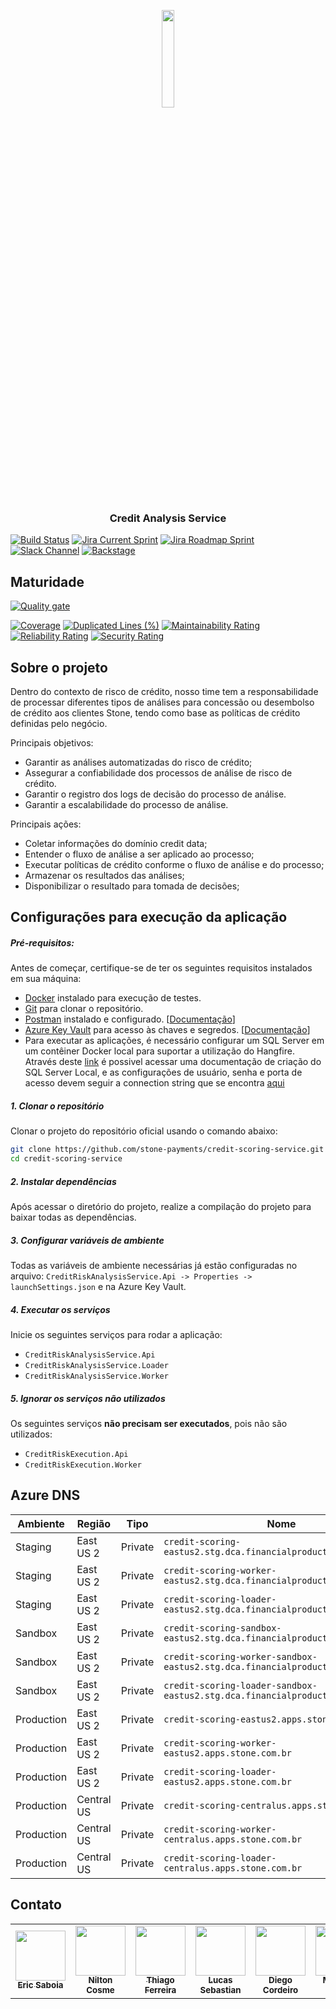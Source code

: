<p align="center">
    <img width="20%" src="https://avatars.githubusercontent.com/u/8750624?v=4"/>
</p>

<h3 align="center">Credit Analysis Service</h3>

[![Build Status](https://stonepagamentos.visualstudio.com/finprods-Credit/_apis/build/status%2Fstone-payments.credit-scoring-service?repoName=stone-payments%2Fcredit-scoring-service&branchName=main&stageName=Build)](https://stonepagamentos.visualstudio.com/finprods-Credit/_build/latest?definitionId=4968&repoName=stone-payments%2Fcredit-scoring-service&branchName=main)
[![Jira Current Sprint](https://img.shields.io/badge/CRRIAN-Sprint-blue?logo=jira)](https://mundipagg.atlassian.net/jira/software/c/projects/CRRIAN/boards/1144)
[![Jira Roadmap Sprint](https://img.shields.io/badge/CRRIAN-Roadmap-blue?logo=jira)](https://mundipagg.atlassian.net/jira/software/c/projects/CRRIAN/boards/1144/roadmap)
[![Slack Channel](https://img.shields.io/static/v1?label=Channel&message=credit-acquisition-analysis-team&color=blue&logo=slack)](https://stonepgto.slack.com/archives/C058PGEQ5T8)
[![Backstage](https://img.shields.io/badge/BACKSTAGE-CreditRiskAnalysisService-blue?logo=backstage)](https://backstage.stone.tech/catalog/credit/system/credit-analysis)

## Maturidade

[![Quality gate](https://sonarcloud.io/api/project_badges/quality_gate?project=stone-payments_credit-scoring-service&token=e208c0b0c45843184a19dcffb8d875cdf03b7a4e)](https://sonarcloud.io/summary/overall?id=stone-payments_credit-scoring-service)

[![Coverage](https://sonarcloud.io/api/project_badges/measure?project=stone-payments_credit-scoring-service&metric=coverage&token=e208c0b0c45843184a19dcffb8d875cdf03b7a4e)](https://sonarcloud.io/summary/overall?id=stone-payments_credit-scoring-service)
[![Duplicated Lines (%)](https://sonarcloud.io/api/project_badges/measure?project=stone-payments_credit-scoring-service&metric=duplicated_lines_density&token=e208c0b0c45843184a19dcffb8d875cdf03b7a4e)](https://sonarcloud.io/summary/overall?id=stone-payments_credit-scoring-service)
[![Maintainability Rating](https://sonarcloud.io/api/project_badges/measure?project=stone-payments_credit-scoring-service&metric=sqale_rating&token=e208c0b0c45843184a19dcffb8d875cdf03b7a4e)](https://sonarcloud.io/summary/overall?id=stone-payments_credit-scoring-service)
[![Reliability Rating](https://sonarcloud.io/api/project_badges/measure?project=stone-payments_credit-scoring-service&metric=reliability_rating&token=e208c0b0c45843184a19dcffb8d875cdf03b7a4e)](https://sonarcloud.io/summary/overall?id=stone-payments_credit-scoring-service)
[![Security Rating](https://sonarcloud.io/api/project_badges/measure?project=stone-payments_credit-scoring-service&metric=security_rating&token=e208c0b0c45843184a19dcffb8d875cdf03b7a4e)](https://sonarcloud.io/summary/overall?id=stone-payments_credit-scoring-service)

## Sobre o projeto

Dentro do contexto de risco de crédito, nosso time tem a responsabilidade de processar diferentes tipos de análises para concessão ou desembolso de crédito aos clientes Stone, tendo como base as políticas de crédito definidas pelo negócio.

Principais objetivos:

- Garantir as análises automatizadas do risco de crédito;
- Assegurar a confiabilidade dos processos de análise de risco de crédito.
- Garantir o registro dos logs de decisão do processo de análise.
- Garantir a escalabilidade do processo de análise.

Principais ações:

- Coletar informações do domínio credit data;
- Entender o fluxo de análise a ser aplicado ao processo;
- Executar políticas de crédito conforme o fluxo de análise e do processo;
- Armazenar os resultados das análises;
- Disponibilizar o resultado para tomada de decisões;

## Configurações para execução da aplicação

##### Pré-requisitos:

Antes de começar, certifique-se de ter os seguintes requisitos instalados em sua máquina:

- [Docker](https://stone.service-now.com/resolveaqui?id=sc_cat_item&table=sc_cat_item&sys_id=9183f4c81b77b0104dde87bfe54bcbad&searchTerm=instala%C3%A7%C3%A3o) instalado para execução de testes.
- [Git](https://git-scm.com/) para clonar o repositório.
- [Postman](https://www.postman.com/) instalado e configurado. [[Documentação](https://mundipagg.atlassian.net/wiki/spaces/CAPITAL/pages/6125183868/Acessos+Gerais#Postman)]
- [Azure Key Vault](https://portal.azure.com/#@stone.com.br/resource/subscriptions/3b7d0560-3be1-45d8-87f2-f3ec96f3d153/resourceGroups/Credit-EC2-STG/providers/Microsoft.KeyVault/vaults/credit-kv-eastus2-dev/overview) para acesso às chaves e segredos. [[Documentação](https://mundipagg.atlassian.net/wiki/spaces/CAPITAL/pages/6125183868/Acessos+Gerais#Azure-Key-Vault)]
- Para executar as aplicações, é necessário configurar um SQL Server em um contêiner Docker local para suportar a utilização do Hangfire. Através deste [link](https://medium.com/@eduardohenriquesartor/criando-um-sql-server-local-usando-docker-compose-1a53292bf764) é possivel acessar uma documentação de criação do SQL Server Local, e as configurações de usuário, senha e porta de acesso devem seguir a connection string que se encontra [aqui](https://portal.azure.com/#@stone.com.br/asset/Microsoft_Azure_KeyVault/Secret/https://credit-kv-eastus2-dev.vault.azure.net/secrets/credit-scoring--Hangfire-SQLServer-ConnectionString/03c1b00dd62f429381c457a76f5f4a54)

##### 1. Clonar o repositório
Clonar o projeto do repositório oficial usando o comando abaixo:

```bash
git clone https://github.com/stone-payments/credit-scoring-service.git
cd credit-scoring-service
```

##### 2. Instalar dependências
Após acessar o diretório do projeto, realize a compilação do projeto para baixar todas as dependências.

##### 3. Configurar variáveis de ambiente
Todas as variáveis de ambiente necessárias já estão configuradas no arquivo:
`CreditRiskAnalysisService.Api -> Properties -> launchSettings.json` e na Azure Key Vault.

##### 4. Executar os serviços
Inicie os seguintes serviços para rodar a aplicação:

- `CreditRiskAnalysisService.Api`
- `CreditRiskAnalysisService.Loader`
- `CreditRiskAnalysisService.Worker`

##### 5. Ignorar os serviços não utilizados
Os seguintes serviços **não precisam ser executados**, pois não são utilizados:

- `CreditRiskExecution.Api`
- `CreditRiskExecution.Worker`

## Azure DNS

| Ambiente   | Região     | Tipo    | Nome                                                                           |
| ---------- | ---------- | ------- | ------------------------------------------------------------------------------ |
| Staging    | East US 2  | Private | `credit-scoring-eastus2.stg.dca.financialproducts.stone.com.br`                |
| Staging    | East US 2  | Private | `credit-scoring-worker-eastus2.stg.dca.financialproducts.stone.com.br`         |
| Staging    | East US 2  | Private | `credit-scoring-loader-eastus2.stg.dca.financialproducts.stone.com.br`         |
| Sandbox    | East US 2  | Private | `credit-scoring-sandbox-eastus2.stg.dca.financialproducts.stone.com.br`        |
| Sandbox    | East US 2  | Private | `credit-scoring-worker-sandbox-eastus2.stg.dca.financialproducts.stone.com.br` |
| Sandbox    | East US 2  | Private | `credit-scoring-loader-sandbox-eastus2.stg.dca.financialproducts.stone.com.br` |
| Production | East US 2  | Private | `credit-scoring-eastus2.apps.stone.com.br`                                     |
| Production | East US 2  | Private | `credit-scoring-worker-eastus2.apps.stone.com.br`                              |
| Production | East US 2  | Private | `credit-scoring-loader-eastus2.apps.stone.com.br`                              |
| Production | Central US | Private | `credit-scoring-centralus.apps.stone.com.br`                                   |
| Production | Central US | Private | `credit-scoring-worker-centralus.apps.stone.com.br`                            |
| Production | Central US | Private | `credit-scoring-loader-centralus.apps.stone.com.br`                            |

## Contato

<table>
  <tr>
    <td align="center">
        <a href="https://github.com/SaboiaEric">
            <img src="https://ca.slack-edge.com/TB5G2HVQQ-U0684GM1VRS-9bbd613c054c-512" width="80px;" alt="" title="eric.saboia@stone.com.br"/>
            <br />
            <sub><b>Eric Saboia</b></sub>
        </a>
    </td>
    <td align="center">
        <a href="https://github.com/ncfcj">
            <img src="https://ca.slack-edge.com/E07UHBYP7PW-U083P6Y22KZ-39b4e2cce336-512" width="80px;" alt="" title="nilton.costa@stone.com.br"/>
            <br />
            <sub><b>Nilton Cosme</b></sub>
        </a>
    </td>
    <td align="center">
        <a href="https://github.com/thiagofer93">
            <img src="https://ca.slack-edge.com/TB5G2HVQQ-U03C2TU8BPD-5adcbce15193-512" width="80px;" alt="" title="tferreira@stone.com.br"/>
            <br />
            <sub><b>Thiago Ferreira</b></sub>
        </a>
    </td>
    <td align="center">
        <a href="https://github.com/LucaxSebastian">
            <img src="https://ca.slack-edge.com/TB5G2HVQQ-U03JGG1V3F0-b3d0ca77d312-512" width="80px;" alt="" title="lucas.sebastian@stone.com.br"/>
            <br />
            <sub><b>Lucas Sebastian</b></sub>
        </a>
    </td>
    <td align="center">
        <a href="https://github.com/diegocstone">
            <img src="https://ca.slack-edge.com/TB5G2HVQQ-U07F78UK4HJ-281271e5c574-512" width="80px;" alt="" title="diego.cordeiro@stone.com.br"/>
            <br />
            <sub><b>Diego Cordeiro</b></sub>
        </a>
    </td>
    <td align="center">
        <a href="https://github.com/marttheus">
            <img src="https://ca.slack-edge.com/E07UHBYP7PW-U02JJB6BYQL-7c3e5983feb6-512" width="80px;" alt="" title="matheus.mcoelho@stone.com.br"/>
            <br />
            <sub><b>Matheus Felipe</b></sub>
        </a>
    </td>
    <td align="center">
        <a href="https://github.com/mauricioroge">
            <img src="https://ca.slack-edge.com/E07UHBYP7PW-U08UJDV5VH6-06e712e09e90-512" width="80px;" alt="" title="mauricio.araujo@stone.com.br"/>
            <br />
            <sub><b>Mauricio Araujo</b></sub>
        </a>
    </td>
        <td align="center">
        <a href="https://github.com/LuanSantos00">
            <img src="https://ca.slack-edge.com/E07UHBYP7PW-U091544E8F2-293b71c52d65-512" width="80px;" alt="" title="luan.cosme@stone.com.br"/>
            <br />
            <sub><b>Luan Santos</b></sub>
        </a>
    </td>
  </tr>
</table>